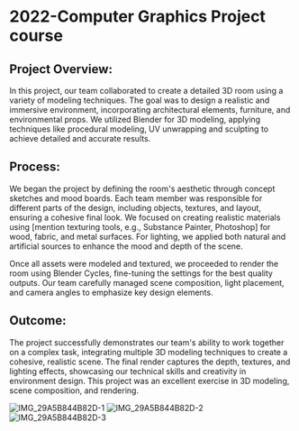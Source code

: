 # 2022-Computer Graphics Project course

## Project Overview:
In this project, our team collaborated to create a detailed 3D room using a variety of modeling techniques. The goal was to design a realistic and immersive environment, incorporating architectural elements, furniture, and environmental props. We utilized Blender for 3D modeling, applying techniques like procedural modeling, UV unwrapping and sculpting to achieve detailed and accurate results.

## Process:
We began the project by defining the room's aesthetic through concept sketches and mood boards. Each team member was responsible for different parts of the design, including objects, textures, and layout, ensuring a cohesive final look. We focused on creating realistic materials using [mention texturing tools, e.g., Substance Painter, Photoshop] for wood, fabric, and metal surfaces. For lighting, we applied both natural and artificial sources to enhance the mood and depth of the scene.

Once all assets were modeled and textured, we proceeded to render the room using Blender Cycles, fine-tuning the settings for the best quality outputs. Our team carefully managed scene composition, light placement, and camera angles to emphasize key design elements.

## Outcome:
The project successfully demonstrates our team's ability to work together on a complex task, integrating multiple 3D modeling techniques to create a cohesive, realistic scene. The final render captures the depth, textures, and lighting effects, showcasing our technical skills and creativity in environment design. This project was an excellent exercise in 3D modeling, scene composition, and rendering.

![IMG_29A5B844B82D-1](https://github.com/user-attachments/assets/dfda8160-2536-4840-ae6f-b8695684d57a)
![IMG_29A5B844B82D-2](https://github.com/user-attachments/assets/0191ca19-3557-4801-ad44-5d71d4490de6)
![IMG_29A5B844B82D-3](https://github.com/user-attachments/assets/2f7b5fbe-6772-4eae-b680-14810fa899e1)
